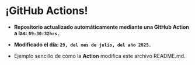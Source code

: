 # ¡GitHub Actions!
* **Repositorio actualizado automáticamente mediante una GitHub Action a las: `09:30:32hrs.`**
* **Modificado el día: `29, del mes de julio, del año 2025.`**

* Ejemplo sencillo de cómo la **Action** modifica este archivo README.md.
